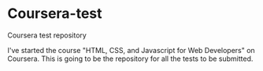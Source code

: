 # Coursera-test
Coursera test repository

I've started the course "HTML, CSS, and Javascript for Web Developers" on Coursera.
This is going to be the repository for all the tests to be submitted. 
